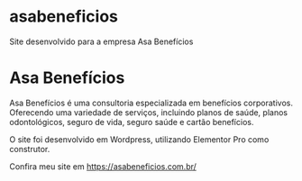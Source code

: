 # asabeneficios
Site desenvolvido para a empresa Asa Benefícios
# Asa Benefícios

Asa Benefícios é uma consultoria especializada em benefícios corporativos. Oferecendo uma variedade de serviços, incluindo planos de saúde, planos odontológicos, seguro de vida, seguro saúde e cartão benefícios. 

O site foi desenvolvido em Wordpress, utilizando Elementor Pro como construtor.

Confira meu site em <a href="https://asabeneficios.com.br" target="_blank">https://asabeneficios.com.br/</a>
